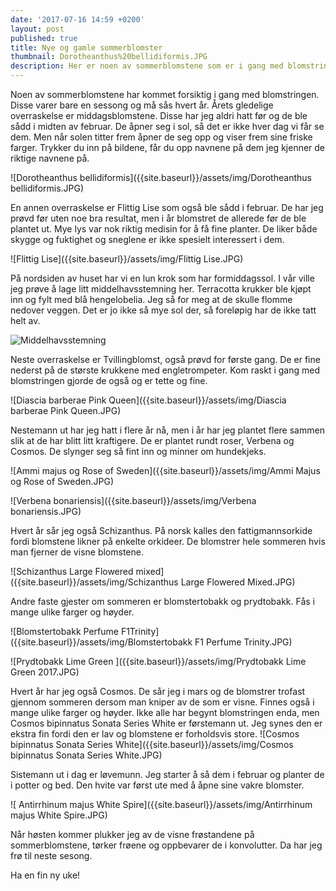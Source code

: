 ```yaml
---
date: '2017-07-16 14:59 +0200'
layout: post
published: true
title: Nye og gamle sommerblomster
thumbnail: Dorotheanthus%20bellidiformis.JPG
description: Her er noen av sommerblomstene som er i gang med blomstringen.
---
```


Noen av sommerblomstene har kommet forsiktig i gang med blomstringen. Disse varer bare en sessong og må sås hvert år. Årets gledelige overraskelse er middagsblomstene. Disse har jeg aldri hatt før og de ble sådd i midten av februar. De åpner seg i sol, så det er ikke hver dag vi får se dem.  Men når solen titter frem åpner de seg opp og viser frem sine friske farger. Trykker du inn på bildene, får du opp navnene på dem jeg kjenner de riktige navnene på.

![Dorotheanthus bellidiformis]({{site.baseurl}}/assets/img/Dorotheanthus bellidiformis.JPG)

En annen overraskelse er Flittig Lise som også ble sådd i februar. De har jeg prøvd før uten noe bra resultat, men i år blomstret de allerede før de ble plantet ut. Mye lys var nok riktig medisin for å få fine planter. De liker både skygge og fuktighet og sneglene er ikke spesielt interessert i dem. 

![Flittig Lise]({{site.baseurl}}/assets/img/Flittig Lise.JPG)

<!--more-->

På nordsiden av huset har vi en lun krok som har formiddagssol. I vår ville jeg prøve å lage litt middelhavsstemning her. Terracotta krukker ble kjøpt inn og fylt med blå hengelobelia. Jeg så for meg at de skulle flomme nedover veggen. Det er jo ikke så mye sol der, så foreløpig har de ikke tatt helt av. 

![Middelhavsstemning]({{site.baseurl}}/assets/img/Middelhavsstemning.JPG)

Neste overraskelse er Tvillingblomst, også prøvd for første gang. De er fine nederst på de største krukkene med engletrompeter. Kom raskt i gang med blomstringen gjorde de også og er tette og fine.

![Diascia barberae Pink Queen]({{site.baseurl}}/assets/img/Diascia barberae Pink Queen.JPG)

Nestemann ut har jeg hatt i flere år nå, men i år har jeg plantet flere sammen slik at de har blitt litt kraftigere. De er plantet rundt roser, Verbena og Cosmos. De slynger seg så fint inn og minner om hundekjeks. 

![Ammi majus og Rose of Sweden]({{site.baseurl}}/assets/img/Ammi Majus  og Rose of Sweden.JPG)

![Verbena bonariensis]({{site.baseurl}}/assets/img/Verbena bonariensis.JPG)

Hvert år sår jeg også Schizanthus. På norsk kalles den fattigmannsorkide fordi blomstene likner på enkelte orkideer. De blomstrer hele sommeren hvis man fjerner de visne blomstene.  

![Schizanthus Large Flowered mixed]({{site.baseurl}}/assets/img/Schizanthus Large Flowered Mixed.JPG)

Andre faste gjester om sommeren er blomstertobakk og prydtobakk. Fås i mange ulike farger og høyder.

![Blomstertobakk Perfume F1Trinity]({{site.baseurl}}/assets/img/Blomstertobakk F1 Perfume Trinity.JPG)

![Prydtobakk Lime Green ]({{site.baseurl}}/assets/img/Prydtobakk Lime Green 2017.JPG)

Hvert år har jeg også Cosmos. De sår jeg i mars og de blomstrer trofast gjennom sommeren dersom man kniper av de som er visne. Finnes også i mange ulike farger og høyder. Ikke alle har begynt blomstringen enda, men Cosmos bipinnatus Sonata Series White er førstemann ut. Jeg synes den er ekstra fin fordi den er lav og blomstene er forholdsvis store.
![Cosmos bipinnatus Sonata Series White]({{site.baseurl}}/assets/img/Cosmos bipinnatus Sonata Series White.JPG)

Sistemann ut i dag er løvemunn. Jeg starter å så dem i februar og planter de i potter og bed. Den hvite var først ute med å åpne sine vakre blomster.

![ Antirrhinum majus White Spire]({{site.baseurl}}/assets/img/Antirrhinum majus White Spire.JPG)

Når høsten kommer plukker jeg av de visne frøstandene på sommerblomstene, tørker frøene og oppbevarer de i konvolutter. Da har jeg frø til neste sesong.  

Ha en fin ny uke!
